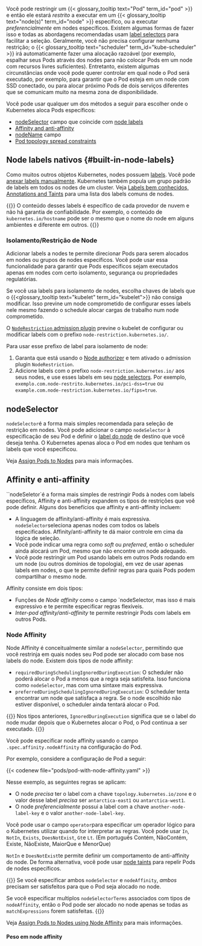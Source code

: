 <!-- overview -->

Você pode restringir um {{< glossary_tooltip text="Pod" term_id="pod" >}} e então ele estará _restrito_ a executar em um {{< glossary_tooltip text="node(s)" term_id="node" >}} específico, ou a executar _preferencialmente_ em nodes específicos. Existem algumas formas de fazer isso e todas as abordagens recomendadas usam [label selectors](/docs/concepts/overview/working-with-objects/labels/) para facilitar a seleção. Geralmente, você não precisa configurar nenhuma restrição; o {{< glossary_tooltip text="scheduler" term_id="kube-scheduler" >}} irá automaticamente fazer uma alocação razoável (por exemplo, espalhar seus Pods através dos nodes para não colocar Pods em um node com recursos livres suficientes).
Entretanto, existem algumas circunstâncias onde você pode querer controlar em qual node o Pod será executado, por exemplo, para garantir que o Pod esteja em um node com SSD conectado, ou para alocar próximo Pods de dois serviços diferentes que se comunicam muito na mesma zona de disponibilidade.

<!-- body -->

Você pode usar qualquer um dos métodos a seguir para escolher onde o Kubernetes aloca Pods específicos:

  * [nodeSelector](#nodeselector) campo que coincide com [node labels](#built-in-node-labels)
  * [Affinity and anti-affinity](#affinity-and-anti-affinity)
  * [nodeName](#nodename) campo
  * [Pod topology spread constraints](#pod-topology-spread-constraints)

## Node labels nativos {#built-in-node-labels}

Como muitos outros objetos Kubernetes, nodes possuem [labels](/docs/concepts/overview/working-with-objects/labels/). Você pode [anexar labels manualmente](/docs/tasks/configure-pod-container/assign-pods-nodes/#add-a-label-to-a-node).
Kubernetes também popula um grupo padrão de labels em todos os nodes de um cluster. Veja [Labels bem conhecidos, Annotations and Taints](/docs/reference/labels-annotations-taints/) para uma lista dos labels comuns de nodes.

{{<nota>}}
O conteúdo desses labels é específico  de cada provedor de nuvem e não há garantia de confiabilidade. 
Por exemplo, o conteúdo de `kubernetes.io/hostname` pode ser o mesmo que o nome do node em alguns ambientes e diferente em outros.
{{</nota>}}

### Isolamento/Restrição de Node

Adicionar labels a nodes te permite direcionar Pods para serem alocados em nodes ou grupos de nodes específicos. Você pode usar essa funcionalidade para garantir que Pods específicos sejam executados apenas em nodes com certo isolamento, segurança ou propriedades regulatórias.

Se você usa labels para isolamento de nodes, escolha chaves de labels que o {{<glossary_tooltip text="kubelet" term_id="kubelet">}} não consiga modificar. Isso previne um node comprometido de configurar esses labels nele mesmo fazendo o schedule alocar cargas de trabalho num node comprometido.

O [`NodeRestriction` admission plugin](/docs/reference/access-authn-authz/admission-controllers/#noderestriction) previne o kubelet de configurar ou modificar labels com o prefixo `node-restriction.kubernetes.io/`.

Para usar esse prefixo de label para isolamento de node:

1. Garanta que está usando o [Node authorizer](/docs/reference/access-authn-authz/node/) e tem ativado o  admission plugin `NodeRestriction`.
2. Adicione labels com o prefixo `node-restriction.kubernetes.io/` aos seus nodes, e use esses labels em seu [node selectors](#nodeselector).
   Por exemplo, `exemplo.com.node-restrito.kubernetes.io/pci-dss=true` ou `example.com.node-restriction.kubernetes.io/fips=true`.

## nodeSelector

`nodeSelector`é a forma mais simples recomendada para seleção de restrição em nodes.
Você pode adicionar o campo `nodeSelector` à especificação de seu Pod e definir o [label do node](#built-in-node-labels) de destino que você deseja tenha.
O Kubernetes apenas aloca o Pod em nodes que tenham os labels que você especificou.

Veja [Assign Pods to Nodes](/docs/tasks/configure-pod-container/assign-pods-nodes) para mais informações.

## Affinity e anti-affinity

``nodeSeletor`é a forma mais simples de restringir Pods à nodes com labels específicos, Affinity e anti-affinity expandem os tipos de restrições que voê pode definir. Alguns dos benefícios que affinity e anti-affinity incluem:

* A linguagem de affinity/anti-affinity é mais expressiva. `nodeSelector`seleciona apenas nodes com todos os labels especificados. Affinity/anti-affinity te dá maior controle em cima da lógica de seleção.
* Você pode indicar uma regra como *soft* ou *preferred*, então o scheduler ainda alocará um Pod, mesmo que não encontre um node adequado.
* Você pode restringir um Pod usando labels em outros Pods rodando em um node (ou outros domínios de topologia), em vez de usar apenas labels em nodes, o que te permite definir regras para quais Pods podem compartilhar o mesmo node.

Affinity consiste em dois tipos:

* Funções de *Node affinity* como o campo `nodeSelector, mas isso é mais expressivo e te permite especificar regras flexíveis.
* *Inter-pod affinity/anti-affinity* te permite restringir Pods com labels em outros Pods.

### Node Affinity

Node Affinity é conceitualmente similar a `nodeSelector`, permitindo que você restrinja em quais nodes seu Pod pode ser alocado com base nos labels do node. Existem dois tipos de node affinity:

  * `requiredDuringSchedulingIgnoredDuringExecution`: O scheduler não poderá alocar o Pod a menos que a regra seja satisfeita. Isso funciona como `nodeSelector`, mas com uma sintaxe mais expressiva.
  * `preferredDuringSchedulingIgnoredDuringExecution`: O scheduler tenta encontrar um node que satisfaça a regra. Se o node escolhido não estiver disponível, o scheduler ainda tentará alocar o Pod.

{{<note>}}
Nos tipos anteriores, `IgnoredDuringExecution` significa que se o label do node mudar depois que o Kubernetes alocar o Pod, o Pod continua a ser executado.
{{</note>}}

Você pode especificar node affinity usando o campo `.spec.affinity.nodeAffinity` na configuração do Pod.

Por exemplo, considere a configuração de Pod a seguir:

{{< codenew file="pods/pod-with-node-affinity.yaml" >}}

Nesse exemplo, as seguintes regras se aplicam:

  * O node *precisa* ter o label com a chave `topology.kubernetes.io/zone` e o valor desse label *precisa* ser `antarctica-east1` ou `antarctica-west1`.
  * O node *preferencialmente* possui a label com a chave `another-node-label-key` e o valor `another-node-label-key`.

Você pode usar o campo `operator`para especificar um operador lógico para o Kubernetes utilizar quando for interpretar as regras. Você pode usar `In`, `NotIn`, `Exists`, `DoesNotExist`, `Gt`e `Lt`. (Em português Contém, NãoContém, Existe, NãoExiste, MaiorQue e MenorQue)

`NotIn` e `DoesNotExist`te permite definir um comportamento de anti-affinity do node.
De forma alternativa, você pode usar [node taints](/docs/concepts/scheduling-eviction/taint-and-toleration/) para repelir Pods de nodes específicos.

{{<node>}}
Se você especificar ambos `nodeSelector` e `nodeAffinity`, *ambos* precisam ser satisfeitos para que o Pod seja alocado no node.

Se você especificar multiplos `nodeSelectorTerms` associados com tipos de `nodeAffinity`, então o Pod pode ser alocado no node apenas se todas as `matchExpressions` forem satisfeitas.
{{</node>}}

Veja [Assign Pods to Nodes using Node Affinity](/docs/tasks/configure-pod-container/assign-pods-nodes-using-node-affinity/) para mais informações.

#### Peso em node affinity

